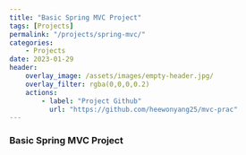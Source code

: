 ```yaml
---
title: "Basic Spring MVC Project"
tags: [Projects]
permalink: "/projects/spring-mvc/"
categories:
    - Projects
date: 2023-01-29
header:
    overlay_image: /assets/images/empty-header.jpg/
    overlay_filter: rgba(0,0,0,0.2)
    actions:
        - label: "Project Github"
          url: "https://github.com/heewonyang25/mvc-prac"
---
```


### Basic Spring MVC Project